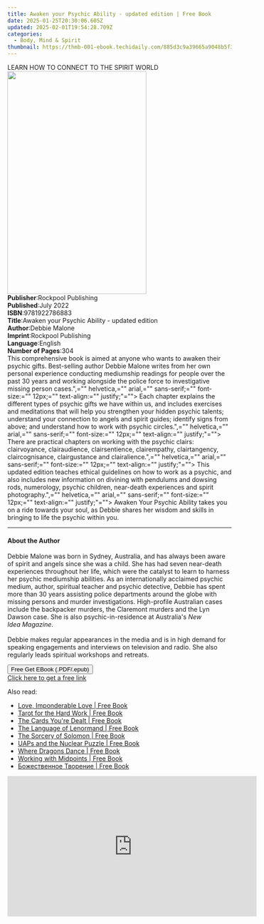 ```yaml
---
title: Awaken your Psychic Ability - updated edition | Free Book
date: 2025-01-25T20:30:06.605Z
updated: 2025-02-01T19:54:28.709Z
categories:
  - Body, Mind & Spirit
thumbnail: https://thmb-001-ebook.techidaily.com/885d3c9a39665a9048b5f3fe6e07e2b156bc84b529a9eed6e74af534c0a62272.jpg
---
```

<main id="book-container">
  <div class="flex flex-col">
    <div class="book-brief flex-1 py-6 px-4 sm:p-6 md:py-10 md:px-8">
      <!-- brief-->
      <div class="book-brief-main">
        LEARN HOW TO CONNECT TO THE SPIRIT WORLD
      </div>
    </div>
    <div
      class="book-meta-info flex-1 grid gap-4 col-start-1 col-end-3 row-start-1 sm:mb-6 sm:grid-cols-4 lg:gap-6 lg:col-start-2 lg:row-end-6 lg:row-span-6 lg:mb-0"
    >
      <div
        class="book-meta-info-left place-content-center mt-4 p-4 text-sm leading-6 col-start-2 col-span-2 dark:text-slate-400"
      >
        <img
          class="w-full h-500 object-cover rounded-lg sm:h-255 sm:col-span-2 lg:col-span-full"
          src="https://img-001-ebook.techidaily.com/24fcd56eb153eddd68a5fb0b79b48e5c0edb854b4d8f58c21b0e4bb1db805827.jpg"
          alt=""
          width="312"
          height="500"
        />
      </div>
      <div
        class="book-meta-info-right mt-2 col-start-1 row-start-2 col-span-3 self-center"
      >
        <!-- meta data  -->
        <div class="flex flex-col px-4 md:px-8">
          <div class="flex-1">
            <strong>Publisher</strong>:<span class="px-2"
              >Rockpool Publishing</span
            >
          </div>
          <div class="flex-1">
            <strong>Published</strong>:<span class="px-2">July 2022</span>
          </div>
          <div class="flex-1">
            <strong>ISBN</strong>:<span class="px-2">9781922786883</span>
          </div>
          <div class="flex-1">
            <strong>Title</strong>:<span class="px-2"
              >Awaken your Psychic Ability - updated edition</span
            >
          </div>
          <div class="flex-1">
            <strong>Author</strong>:<span class="px-2">Debbie Malone</span>
          </div>
          <div class="flex-1">
            <strong>Imprint</strong>:<span class="px-2"
              >Rockpool Publishing</span
            >
          </div>
          <div class="flex-1">
            <strong>Language</strong>:<span class="px-2">English</span>
          </div>
          <div class="flex-1">
            <strong>Number of Pages</strong>:<span class="px-2">304</span>
          </div>
        </div>
      </div>
    </div>
    <div class="book-description flex-1 py-6 px-4 sm:p-6 md:py-10 md:px-8">
      <div class="book-description-main">
        <div accordion-content="" id="description">
          This comprehensive book is aimed at anyone who wants to awaken their
          psychic gifts. Best-selling author Debbie Malone writes from her own
          personal experience conducting mediumship readings for people over the
          past 30 years and working alongside the police force to investigative
          missing person cases.",="" helvetica,="" arial,="" sans-serif;=""
          font-size:="" 12px;="" text-align:="" justify;"=""&gt; Each chapter
          explains the different types of psychic gifts we have within us, and
          includes exercises and meditations that will help you strengthen your
          hidden psychic talents; understand your connection to angels and
          spirit guides; identify signs from above; and understand how to work
          with psychic circles.",="" helvetica,="" arial,="" sans-serif;=""
          font-size:="" 12px;="" text-align:="" justify;"=""&gt; There are
          practical chapters on working with the psychic clairs: clairvoyance,
          clairaudience, clairsentience, clairempathy, clairtangency,
          claircognisance, clairgustance and clairalience.",="" helvetica,=""
          arial,="" sans-serif;="" font-size:="" 12px;="" text-align:=""
          justify;"=""&gt; This updated edition teaches ethical guidelines on
          how to work as a psychic, and also includes new information on
          divining with pendulums and dowsing rods, numerology, psychic
          children, near-death experiences and spirit photography.",=""
          helvetica,="" arial,="" sans-serif;="" font-size:="" 12px;=""
          text-align:="" justify;"=""&gt; Awaken Your Psychic Ability takes you
          on a ride towards your soul, as Debbie shares her wisdom and skills in
          bringing to life the psychic within you.
        </div>
        <div class="accordion-fader"></div>
      </div>
    </div>
    <div class="book-excerpts flex-1 py-6 px-4 sm:p-6 md:py-10 md:px-8">
      <!-- excerpts-->
      <div class="book-excerpts-main">
        <hr />
        <h4 class="placeholder placeholder-heading">
          <span>About the Author</span>
        </h4>
        <p>
          Debbie Malone was born in Sydney, Australia, and has always been aware
          of spirit and angels since she was a child. She has had seven
          near-death experiences throughout her life, which were the catalyst to
          learn to harness her psychic mediumship abilities. As an
          internationally acclaimed psychic medium, author, spiritual teacher
          and psychic detective, Debbie has spent more than 30 years assisting
          police departments around the globe with missing persons and murder
          investigations. High-profile Australian cases include the backpacker
          murders, the Claremont murders and the Lyn Dawson case. She is also
          psychic-in-residence at Australia's&nbsp;<i>New Idea</i
          >&nbsp;<i>Magazine</i>.<br />
          <br />Debbie makes regular appearances in the media and is in high
          demand for speaking engagements and interviews on television and
          radio. She also regularly leads spiritual workshops and retreats.
        </p>
      </div>
    </div>
    <div
      class="book-about-author flex-1 py-6 px-4 sm:p-6 md:py-10 md:px-8"
    ></div>
    <div class="book-free-get flex-1 py-6 px-4 sm:p-6 md:py-10 md:px-8">
      <button
        id="btn-free-get"
        class="bg-blue-500 hover:bg-blue-700 text-white font-bold py-2 px-4 rounded"
      >
        Free Get EBook (.PDF/.epub)
      </button>
      <div id="countdown-display" class="px-2 text-lg mt-2"></div>
      <a
        id="free-link"
        class="hidden bg-blue-500 hover:bg-blue-700 text-white font-bold py-2 px-4 rounded"
        href="https://www.ebooks.com/en-us/book/211372500/awaken-your-psychic-ability-updated-edition/debbie-malone/"
        target="_blank"
        >Click here to get a free link</a
      >
    </div>
    <script>
      let countdownTime = 0;
      let countdownInterval = null;
      document
        .getElementById('btn-free-get')
        .addEventListener('click', startCountdown);
      function startCountdown() {
        countdownTime = new Date().getTime() + 60000 * 3;
        countdownInterval = setInterval(updateCountdown, 1000);
        document.getElementById('btn-free-get').disabled = true;
        document
          .getElementById('btn-free-get')
          .classList.add('bg-gray-500', 'cursor-not-allowed');
      }
      function updateCountdown() {
        let currentTime = new Date().getTime();
        let timeLeft = countdownTime - currentTime;
        let secondsLeft = Math.floor(timeLeft / 1000);
        document.getElementById('countdown-display').innerHTML =
          `Remaining time: ${secondsLeft} seconds.`;
        if (secondsLeft <= 0) {
          clearInterval(countdownInterval);
          document.getElementById('btn-free-get').classList.add('hidden');
          document.getElementById('free-link').classList.remove('hidden');
          document.getElementById('countdown-display').innerHTML = '';
        }
      }
    </script>
  </div>
</main>

<ins class="adsbygoogle"
      style="display:block"
      data-ad-client="ca-pub-7571918770474297"
      data-ad-slot="8358498916"
      data-ad-format="auto"
      data-full-width-responsive="true"></ins>
    

<span class="atpl-alsoreadstyle">Also read:</span>
<div><ul>
<li><a href="https://novels-ebooks.techidaily.com/210780016-9798218166977-love-imponderable-love/"><u>Love, Imponderable Love | Free Book</u></a></li>
<li><a href="https://novels-ebooks.techidaily.com/210780133-9781633413085-tarot-for-the-hard-work/"><u>Tarot for the Hard Work | Free Book</u></a></li>
<li><a href="https://novels-ebooks.techidaily.com/210780126-9781633413030-the-cards-youre-dealt/"><u>The Cards You're Dealt | Free Book</u></a></li>
<li><a href="https://novels-ebooks.techidaily.com/210780131-9781633413061-the-language-of-lenormand/"><u>The Language of Lenormand | Free Book</u></a></li>
<li><a href="https://novels-ebooks.techidaily.com/210780123-9781633412750-the-sorcery-of-solomon/"><u>The Sorcery of Solomon | Free Book</u></a></li>
<li><a href="https://novels-ebooks.techidaily.com/210780132-9781633413139-uaps-and-the-nuclear-puzzle/"><u>UAPs and the Nuclear Puzzle | Free Book</u></a></li>
<li><a href="https://novels-ebooks.techidaily.com/210780127-9780892546985-where-dragons-dance/"><u>Where Dragons Dance | Free Book</u></a></li>
<li><a href="https://novels-ebooks.techidaily.com/210780124-9780892546978-working-with-midpoints/"><u>Working with Midpoints | Free Book</u></a></li>
<li><a href="https://novels-ebooks.techidaily.com/210780083-9781960466013-bozhestvennoe-tvorenie/"><u>Божественное Творение | Free Book</u></a></li>
</ul></div>

<!-- affiliate ads begin -->
<iframe width="560" height="315" src="https://www.youtube.com/embed/T-ssCD10v2M?si=WVWGNayUiCAkMZzZ" title="YouTube video player" frameborder="0" allow="accelerometer; autoplay; clipboard-write; encrypted-media; gyroscope; picture-in-picture; web-share" referrerpolicy="strict-origin-when-cross-origin" allowfullscreen></iframe>
<!-- affiliate ads end -->

